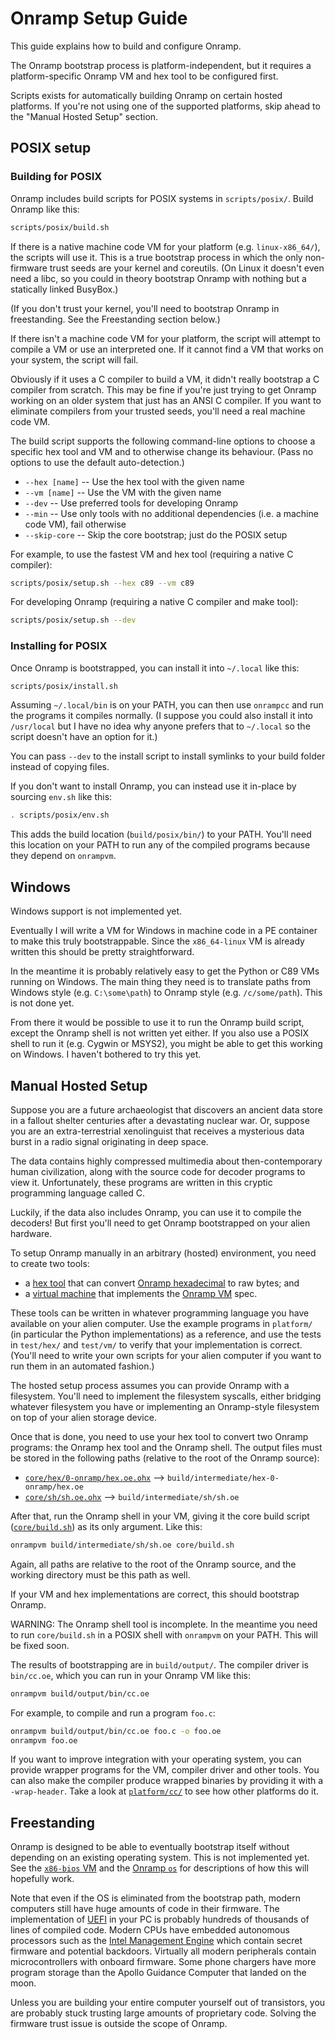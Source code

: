 # Onramp Setup Guide

This guide explains how to build and configure Onramp.

The Onramp bootstrap process is platform-independent, but it requires a platform-specific Onramp VM and hex tool to be configured first.

Scripts exists for automatically building Onramp on certain hosted platforms. If you're not using one of the supported platforms, skip ahead to the "Manual Hosted Setup" section.



## POSIX setup

### Building for POSIX

Onramp includes build scripts for POSIX systems in `scripts/posix/`. Build Onramp like this:

```sh
scripts/posix/build.sh
```

If there is a native machine code VM for your platform (e.g. `linux-x86_64/`), the scripts will use it. This is a true bootstrap process in which the only non-firmware trust seeds are your kernel and coreutils. (On Linux it doesn't even need a libc, so you could in theory bootstrap Onramp with nothing but a statically linked BusyBox.)

(If you don't trust your kernel, you'll need to bootstrap Onramp in freestanding. See the Freestanding section below.)

If there isn't a machine code VM for your platform, the script will attempt to compile a VM or use an interpreted one. If it cannot find a VM that works on your system, the script will fail.

Obviously if it uses a C compiler to build a VM, it didn't really bootstrap a C compiler from scratch. This may be fine if you're just trying to get Onramp working on an older system that just has an ANSI C compiler. If you want to eliminate compilers from your trusted seeds, you'll need a real machine code VM.

The build script supports the following command-line options to choose a specific hex tool and VM and to otherwise change its behaviour. (Pass no options to use the default auto-detection.)

- `--hex [name]` -- Use the hex tool with the given name
- `--vm [name]` -- Use the VM with the given name
- `--dev` -- Use preferred tools for developing Onramp
- `--min` -- Use only tools with no additional dependencies (i.e. a machine code VM), fail otherwise
- `--skip-core` -- Skip the core bootstrap; just do the POSIX setup

For example, to use the fastest VM and hex tool (requiring a native C compiler):

```sh
scripts/posix/setup.sh --hex c89 --vm c89
```

For developing Onramp (requiring a native C compiler and make tool):

```sh
scripts/posix/setup.sh --dev
```

### Installing for POSIX

Once Onramp is bootstrapped, you can install it into `~/.local` like this:

```sh
scripts/posix/install.sh
```

Assuming `~/.local/bin` is on your PATH, you can then use `onrampcc` and run the programs it compiles normally. (I suppose you could also install it into `/usr/local` but I have no idea why anyone prefers that to `~/.local` so the script doesn't have an option for it.)

You can pass `--dev` to the install script to install symlinks to your build folder instead of copying files.

If you don't want to install Onramp, you can instead use it in-place by sourcing `env.sh` like this:

```sh
. scripts/posix/env.sh
```

This adds the build location (`build/posix/bin/`) to your PATH. You'll need this location on your PATH to run any of the compiled programs because they depend on `onrampvm`.



## Windows

Windows support is not implemented yet.

Eventually I will write a VM for Windows in machine code in a PE container to make this truly bootstrappable. Since the `x86_64-linux` VM is already written this should be pretty straightforward.

In the meantime it is probably relatively easy to get the Python or C89 VMs running on Windows. The main thing they need is to translate paths from Windows style (e.g. `C:\some\path`) to Onramp style (e.g. `/c/some/path`). This is not done yet.

From there it would be possible to use it to run the Onramp build script, except the Onramp shell is not written yet either. If you also use a POSIX shell to run it (e.g. Cygwin or MSYS2), you might be able to get this working on Windows. I haven't bothered to try this yet.



## Manual Hosted Setup

Suppose you are a future archaeologist that discovers an ancient data store in a fallout shelter centuries after a devastating nuclear war. Or, suppose you are an extra-terrestrial xenolinguist that receives a mysterious data burst in a radio signal originating in deep space.

The data contains highly compressed multimedia about then-contemporary human civilization, along with the source code for decoder programs to view it. Unfortunately, these programs are written in this cryptic programming language called C.

Luckily, if the data also includes Onramp, you can use it to compile the decoders! But first you'll need to get Onramp bootstrapped on your alien hardware.

To setup Onramp manually in an arbitrary (hosted) environment, you need to create two tools:

- a [hex tool](../platform/hex/) that can convert [Onramp hexadecimal](hexadecimal.md) to raw bytes; and
- a [virtual machine](../platform/vm/) that implements the [Onramp VM](virtual-machine.md) spec.

These tools can be written in whatever programming language you have available on your alien computer. Use the example programs in `platform/` (in particular the Python implementations) as a reference, and use the tests in `test/hex/` and `test/vm/` to verify that your implementation is correct. (You'll need to write your own scripts for your alien computer if you want to run them in an automated fashion.)

The hosted setup process assumes you can provide Onramp with a filesystem. You'll need to implement the filesystem syscalls, either bridging whatever filesystem you have or implementing an Onramp-style filesystem on top of your alien storage device.

Once that is done, you need to use your hex tool to convert two Onramp programs: the Onramp hex tool and the Onramp shell. The output files must be stored in the following paths (relative to the root of the Onramp source):

- [`core/hex/0-onramp/hex.oe.ohx`](../core/hex/0-onramp/hex.oe.ohx) --> `build/intermediate/hex-0-onramp/hex.oe`
- [`core/sh/sh.oe.ohx`](../core/sh/sh.oe.ohx) --> `build/intermediate/sh/sh.oe`

After that, run the Onramp shell in your VM, giving it the core build script ([`core/build.sh`](../core/build.sh)) as its only argument. Like this:

```sh
onrampvm build/intermediate/sh/sh.oe core/build.sh
```

Again, all paths are relative to the root of the Onramp source, and the working directory must be this path as well.

If your VM and hex implementations are correct, this should bootstrap Onramp.

WARNING: The Onramp shell tool is incomplete. In the meantime you need to run `core/build.sh` in a POSIX shell with `onrampvm` on your PATH. This will be fixed soon.

The results of bootstrapping are in `build/output/`. The compiler driver is `bin/cc.oe`, which you can run in your Onramp VM like this:

```sh
onrampvm build/output/bin/cc.oe
```

For example, to compile and run a program `foo.c`:

```sh
onrampvm build/output/bin/cc.oe foo.c -o foo.oe
onrampvm foo.oe
```

If you want to improve integration with your operating system, you can provide wrapper programs for the VM, compiler driver and other tools. You can also make the compiler produce wrapped binaries by providing it with a `-wrap-header`. Take a look at [`platform/cc/`](../platform/cc/) to see how other platforms do it.



## Freestanding

Onramp is designed to be able to eventually bootstrap itself without depending on an existing operating system. This is not implemented yet. See the [`x86-bios` VM](../platform/vm/x86-bios/) and the [Onramp `os`](../core/os/) for descriptions of how this will hopefully work.

Note that even if the OS is eliminated from the bootstrap path, modern computers still have huge amounts of code in their firmware. The implementation of [UEFI](https://en.wikipedia.org/wiki/UEFI) in your PC is probably hundreds of thousands of lines of compiled code. Modern CPUs have embedded autonomous processors such as the [Intel Management Engine](https://en.wikipedia.org/wiki/Intel_Management_Engine) which contain secret firmware and potential backdoors. Virtually all modern peripherals contain microcontrollers with onboard firmware. Some phone chargers have more program storage than the Apollo Guidance Computer that landed on the moon.

Unless you are building your entire computer yourself out of transistors, you are probably stuck trusting large amounts of proprietary code. Solving the firmware trust issue is outside the scope of Onramp.
